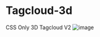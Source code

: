 # Tagcloud-3d
CSS Only 3D Tagcloud V2
![image](https://github.com/nabinjana-dsc/Tagcloud-3d/assets/120771456/4f94dd37-e98b-4e31-b75e-6bd13f3032ac)
